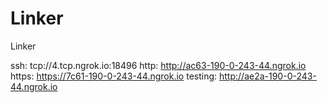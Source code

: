 # Linker
Linker

ssh: tcp://4.tcp.ngrok.io:18496 
http: http://ac63-190-0-243-44.ngrok.io 
https: https://7c61-190-0-243-44.ngrok.io 
testing: http://ae2a-190-0-243-44.ngrok.io 